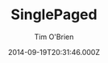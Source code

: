---
title: SinglePaged
github: https://github.com/t413/SinglePaged
demo: https://t413.com/SinglePaged
author: Tim O'Brien
ssg:
  - Jekyll
cms:
  - No Cms
date: 2014-09-19T20:31:46.000Z
description: SinglePaged - Simple Jekyll template
stale: true
---